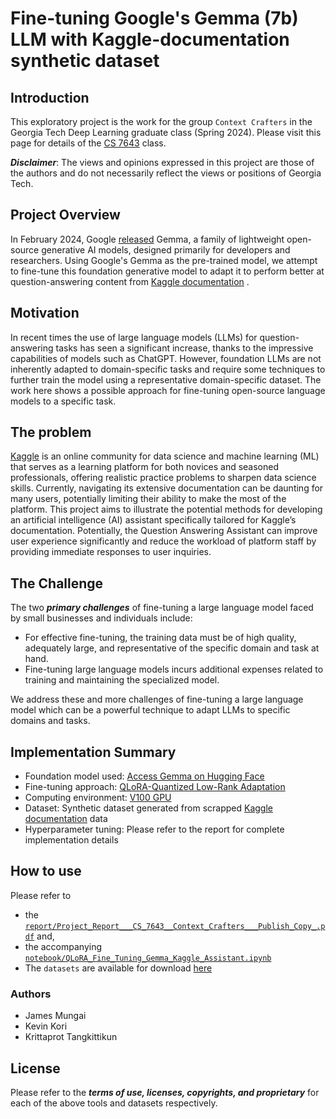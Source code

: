 # Fine-tuning Google's Gemma (7b) LLM with Kaggle-documentation synthetic dataset 

## Introduction
This exploratory project is the work for the group `Context Crafters` in the Georgia Tech Deep Learning graduate class (Spring 2024). Please visit this page for details of the [CS 7643](https://omscs.gatech.edu/cs-7643-deep-learning) class. 

***Disclaimer***: The views and opinions expressed in this project are those of the authors and do not necessarily reflect the views or positions of Georgia Tech.

## Project Overview

In February 2024, Google [released](https://blog.google/technology/developers/gemma-open-models/) Gemma, a family of lightweight open-source generative AI models, designed primarily for developers and researchers. Using Google's Gemma as the pre-trained model, we attempt to fine-tune this foundation generative model to adapt it to perform better at question-answering content from [Kaggle documentation](https://www.kaggle.com/docs) .

## Motivation
In recent times the use of large language models (LLMs) for question-answering tasks has seen a significant increase, thanks to the impressive capabilities of models such as ChatGPT. However, foundation LLMs are not inherently adapted to domain-specific tasks and require some techniques to further train the model using a representative domain-specific dataset. The work here shows a possible approach for fine-tuning open-source language models to a specific task. 

## The problem

[Kaggle](https://www.kaggle.com/) is an online community for data science and machine learning (ML) that serves as a learning platform for both novices and seasoned professionals, offering realistic practice problems to sharpen data science skills. Currently, navigating its extensive documentation can be daunting for many users, potentially limiting their ability to make the most of the platform. This project aims to illustrate the potential methods for developing an artificial intelligence (AI) assistant specifically tailored for Kaggle’s documentation. Potentially, the Question Answering Assistant can improve user experience significantly and reduce the workload of platform staff by providing immediate responses to user inquiries.

## The Challenge

The two ***primary challenges*** of fine-tuning a large language model faced by small businesses and individuals include:
- For effective fine-tuning, the training data must be of high quality, adequately large, and representative of the specific domain and task at hand.
- Fine-tuning large language models incurs additional expenses related to training and maintaining the specialized model.

We address these and more challenges of fine-tuning a large language model which can be a powerful technique to adapt LLMs to specific domains and tasks.

## Implementation Summary

- Foundation model used:  [Access Gemma on Hugging Face](https://huggingface.co/google/gemma-7b)
- Fine-tuning approach: [QLoRA-Quantized Low-Rank Adaptation](https://arxiv.org/abs/2305.14314)
- Computing environment: [V100 GPU](https://colab.research.google.com/notebooks/pro.ipynb)
- Dataset: Synthetic dataset generated from scrapped [Kaggle documentation](https://www.kaggle.com/docs) data
- Hyperparameter tuning: Please refer to the report for complete implementation details

## How to use

Please refer to 
- the [`report/Project_Report___CS_7643__Context_Crafters___Publish_Copy_.pdf`](https://github.com/iamkevk/context_crafters/blob/4e8a5cff5de62a3bf3cd9b5be5220cd832197a42/report/Project_Report___CS_7643__Context_Crafters___Publish_Copy_.pdf) and,
-  the accompanying [`notebook/QLoRA_Fine_Tuning_Gemma_Kaggle_Assistant.ipynb`](https://github.com/iamkevk/context_crafters/blob/0cdded452848311454d15260d492275dbd5dc03d/notebook/QLoRA_Fine_Tuning_Gemma_Kaggle_Assistant.ipynb)
-  The `datasets` are available for download [here](https://github.com/iamkevk/context_crafters/tree/f2f29c78997e681de0795cbcc82a92deba186d4e/dataset) 

### Authors

- James Mungai
- Kevin Kori
- Krittaprot Tangkittikun

## License

Please refer to the ***terms of use, licenses, copyrights, and proprietary*** for each of the above tools and datasets respectively.



